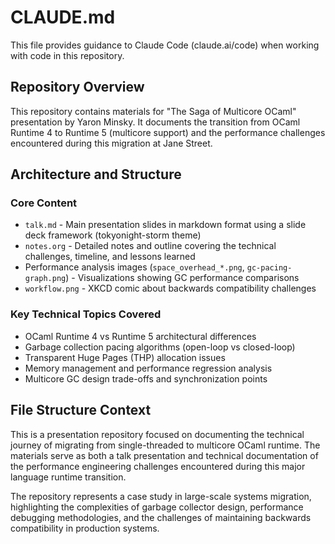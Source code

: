 # CLAUDE.md

This file provides guidance to Claude Code (claude.ai/code) when working with code in this repository.

## Repository Overview

This repository contains materials for "The Saga of Multicore OCaml" presentation by Yaron Minsky. It documents the transition from OCaml Runtime 4 to Runtime 5 (multicore support) and the performance challenges encountered during this migration at Jane Street.

## Architecture and Structure

### Core Content
- `talk.md` - Main presentation slides in markdown format using a slide deck framework (tokyonight-storm theme)
- `notes.org` - Detailed notes and outline covering the technical challenges, timeline, and lessons learned
- Performance analysis images (`space_overhead_*.png`, `gc-pacing-graph.png`) - Visualizations showing GC performance comparisons
- `workflow.png` - XKCD comic about backwards compatibility challenges

### Key Technical Topics Covered
- OCaml Runtime 4 vs Runtime 5 architectural differences
- Garbage collection pacing algorithms (open-loop vs closed-loop)
- Transparent Huge Pages (THP) allocation issues
- Memory management and performance regression analysis
- Multicore GC design trade-offs and synchronization points

## File Structure Context

This is a presentation repository focused on documenting the technical journey of migrating from single-threaded to multicore OCaml runtime. The materials serve as both a talk presentation and technical documentation of the performance engineering challenges encountered during this major language runtime transition.

The repository represents a case study in large-scale systems migration, highlighting the complexities of garbage collector design, performance debugging methodologies, and the challenges of maintaining backwards compatibility in production systems.